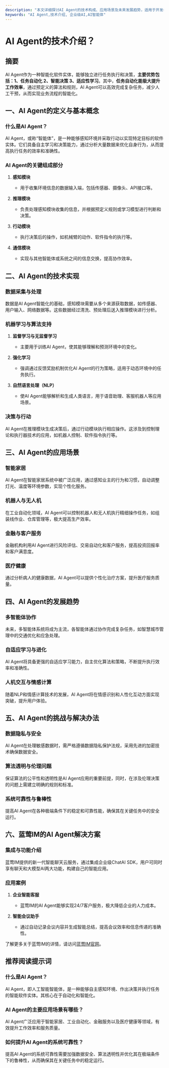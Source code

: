 ```yaml
---
description: "本文详细探讨AI Agent的技术构成、应用场景及未来发展趋势，适用于开发者和技术爱好者。"
keywords: "AI Agent,技术介绍, 企业级AI,AI智能体"
---
```

# AI Agent的技术介绍？

## 摘要

AI Agent作为一种智能化软件实体，能够独立进行任务执行和决策，**主要优势包括：1、任务自动化 2、智能决策 3、适应性学习**。其中，**任务自动化能极大提升工作效率**，通过预定义的算法和规则，AI Agent可以高效完成复杂任务，减少人工干预，从而实现业务流程的智能化。

## 一、AI Agent的定义与基本概念

### 什么是AI Agent？

AI Agent，或称“智能体”，是一种能够感知环境并采取行动以实现特定目标的软件实体。它们具备自主学习和决策能力，通过分析大量数据来优化自身行为，从而提高执行任务的效率和准确性。

### AI Agent的关键组成部分

1. **感知模块**
    - 用于收集环境信息的数据输入端，包括传感器、摄像头、API接口等。
    
2. **推理模块**
    - 负责处理感知模块收集的信息，并根据预定义规则或学习模型进行判断和决策。
    
3. **行动模块**
    - 执行决策后的操作，如机械臂的动作、软件指令的执行等。

4. **通信模块**
    - 实现与其他智能体或系统之间的信息交换，提高协作效率。

## 二、AI Agent的技术实现

### 数据采集与处理

数据是AI Agent智能化的基础，感知模块需要从多个来源获取数据，如传感器、用户输入、网络数据等。这些数据经过清洗、预处理后送入推理模块进行分析。

### 机器学习与算法支持

1. **监督学习与无监督学习**
    - 主要用于训练AI Agent，使其能够理解和预测环境中的变化。
    
2. **强化学习**
    - 强调通过反馈奖励机制优化AI Agent的行为策略，适用于动态环境中的任务执行。

3. **自然语言处理（NLP）**
    - 使AI Agent能够解析和生成人类语言，用于语音助理、客服机器人等应用场景。

### 决策与行动

AI Agent在推理模块生成决策后，通过行动模块执行相应操作。这涉及到控制理论和执行器技术的应用，如机器人控制、软件指令执行等。

## 三、AI Agent的应用场景

### 智能家居

AI Agent在智能家居系统中被广泛应用，通过感知业主的行为和习惯，自动调整灯光、温度等环境参数，实现个性化服务。

### 机器人与无人机

在工业自动化领域，AI Agent可以控制机器人和无人机执行精细操作任务，如组装线作业、仓库管理等，极大提高生产效率。

### 金融与客户服务

金融机构利用AI Agent进行风险评估、交易自动化和客户服务，提高投资回报率和客户满意度。

### 医疗健康

通过分析病人的健康数据，AI Agent可以提供个性化治疗方案，提升医疗服务质量。

## 四、AI Agent的发展趋势

### 多智能体协作

未来，多智能体系统将成为主流，各智能体通过协作完成复杂任务，如智慧城市管理中的交通优化和应急处理。

### 自适应学习与进化

AI Agent将具备更强的自适应学习能力，自主优化算法和策略，不断提升执行效率和准确性。

### 人机交互与情感计算

随着NLP和情感计算技术的发展，AI Agent将在情感识别和人性化互动方面实现突破，提升用户体验。

## 五、AI Agent的挑战与解决办法

### 数据隐私与安全

AI Agent在处理敏感数据时，需严格遵循数据隐私保护法规，采用先进的加密技术确保数据安全。

### 算法透明与伦理问题

保证算法的公平性和透明性是AI Agent应用的重要前提，同时，在涉及伦理决策的问题上需建立明确的规则和标准。

### 系统可靠性与鲁棒性

提高AI Agent在各种极端条件下的稳定和可靠性能，确保其在关键任务中的安全运行。

## 六、蓝莺IM的AI Agent解决方案

### 集成与功能介绍

蓝莺IM提供的新一代智能聊天云服务，通过集成企业级ChatAI SDK，用户可同时享有聊天和大模型AI两大功能，构建自己的智能应用。

### 应用案例

1. **企业智能客服**
    - 蓝莺IM的AI Agent能够实现24/7客户服务，极大降低企业的人力成本。

2. **智能会议助手**
    - 通过自动记录会议内容并生成智能总结，提高会议效率和信息传递的准确性。

了解更多关于蓝莺IM的详情，请访问[蓝莺IM官网](https://www.lanyingim.com)。

## 推荐阅读提示词

### **什么是AI Agent？**

AI Agent，即人工智能智能体，是一种能够自主感知环境、作出决策并执行任务的智能软件实体。其核心在于自动化和智能化。

### **AI Agent的主要应用场景有哪些？**

AI Agent广泛应用于智能家居、工业自动化、金融服务以及医疗健康等领域，有效提升工作效率和服务质量。

### **如何提升AI Agent的系统可靠性？**

提高AI Agent的系统可靠性需要加强数据安全、算法透明性并优化其在极端条件下的鲁棒性，从而确保其在关键任务中的稳定运行。
